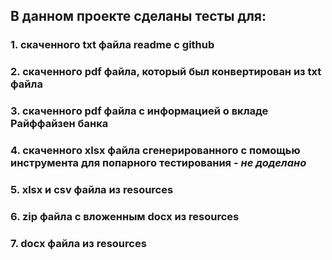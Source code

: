 ## В данном проекте сделаны тесты для:
### 1. скаченного txt файла readme с github
### 2. скаченного pdf файла, который был конвертирован из txt файла
### 3. скаченного pdf файла с информацией о вкладе Райффайзен банка
### 4. скаченного xlsx файла сгенерированного с помощью инструмента для попарного тестирования - ***не доделано***
### 5. xlsx и csv файла из resources
### 6. zip файла с вложенным docx из resources
### 7. docx файла из resources
